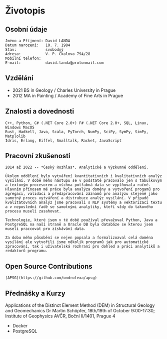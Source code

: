 # Životopis

## Osobní údaje

    Jméno a Příjmení: David LANDA
    Datum narození:   10. 7. 1984
    Stav:             svobodný
    Adresa:           V. P. Čkalova 794/28
    Mobilní telefon:
    E-mail:           david.landa@protonmail.com

## Vzdělání

- 2021 BS in Geology   / Charles University in Prague
- 2012 MA in Painting  / Academy of Fine Arts in Prague

## Znalosti a dovednosti

    C++, Python, C# (.NET Core 2.0+) F# (.NET Core 2.0+, SQL, Linux, Windows MacOS
    Rust, Hadkell, Java, Scala, PyTorch, NumPy, SciPy, SymPy, SimPy, Matplolib
    Idris, Erlang, Eiffel, Smalltalk, Racket, JavaScript

## Pracovní zkušenosti

    2014 až 2022 -- *Český Rozhlas*, Analytické a Výzkumné oddělení.

    Úkolem oddělení bylo vytváření kvantitativních i kvalitativních analýz vysílání. V době mého nástupu se v podstatě pracovalo jen s tabulkovým a textovým procesorem a všchna potřabná data se vyplňovala ručně. Hlavním přínosem mé práce byla analýza domény a vytvoření progamů pro agregaci, validaci a předzpracování záznamů pro analýzu stejeně jako samotný proces vytváření a distrubuce analýz vysílání. V případě kvalitatovních analýz jsme pracovali s NLP systémy a vektorizací textu a v neposlední řadě se samotnými analytiky, kteří vždy do takového procesu museli zasahovat.

    Technologie, které jsem v té době používal převažoval Python, Java a PostgreSQL na naší straně a Oracle DB byla databáze se kterou jsem museli praccovat pro získávání data.

    Za dobu mého působění se nejen popsala a formalizoaval celá doména vysílání ale vytvořili jsme několik programů jak pro automatické zpracování, tak i uživatelská rozhraní pro dohled a práci analytiků a redaktorů programu.

## Open Source Contributions

    [APSG](https://github.com/ondrolexa/apsg)


## Přednášky a Kurzy

Applications of the Distinct Element Method (DEM) in Structural Geology and Geomechanics
Dr Martin Schöpfer, 18th/19th of October 9:00-17:30; Institute of Geophysics AVČR, Boční II/1401, Prague 4

- Docker
- PostgreSQL
